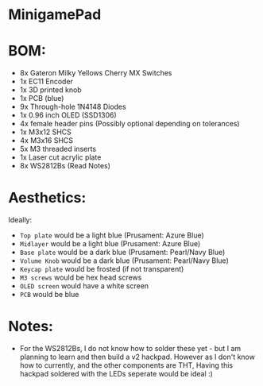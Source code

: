 # MinigamePad

# BOM:
- 8x Gateron Milky Yellows Cherry MX Switches
- 1x EC11 Encoder
- 1x 3D printed knob
- 1x PCB (blue)
- 9x Through-hole 1N4148 Diodes
- 1x 0.96 inch OLED (SSD1306)
- 4x female header pins (Possibly optional depending on tolerances)
- 1x M3x12 SHCS
- 4x M3x16 SHCS
- 5x M3 threaded inserts
- 1x Laser cut acrylic plate
- 8x WS2812Bs (Read Notes)

# Aesthetics:
Ideally:
- `Top plate` would be a light blue (Prusament: Azure Blue)
- `Midlayer` would be a light blue (Prusament: Azure Blue)
- `Base plate` would be a dark blue (Prusament: Pearl/Navy Blue)
- `Volume Knob` would be a dark blue (Prusament: Pearl/Navy Blue)
- `Keycap plate` would be frosted (if not transparent)
- `M3 screws` would be hex head screws
- `OLED screen` would have a white screen
- `PCB` would be blue

# Notes:
- For the WS2812Bs, I do not know how to solder these yet - but I am planning to learn and then build a v2 hackpad. However as I don't know how to currently, and the other components are THT, Having this hackpad soldered with the LEDs seperate would be ideal :)
